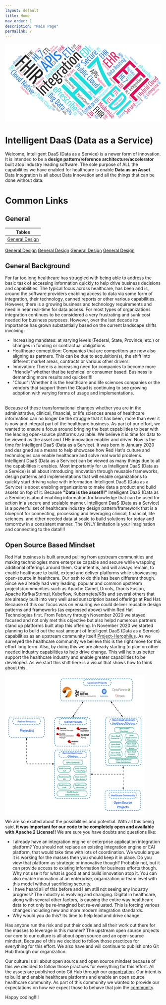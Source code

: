 ```yaml
---
layout: default
title: Home
nav_order: 1
description: "Main Page"
permalink: /
---
```


![title](../images/iDAAS-Web-WordCloud.png)
# Intelligent DaaS (Data as a Service)

Welcome, Intelligent DaaS (Data as a Service) is a newer form of innovation. It is intended to be a <b> design pattern/reference architecture/accelerator </b> built atop industry leading software. The sole purpose of ALL the capabilities we have enabled for healthcare is enable <b> Data as an Asset</b>. 
Data Integration is all about Data Innovation and all the things that can be done without data:

# Common Links

## General 

| Tables        |
| ------------- |
|[General Design](../docs/General/Capabilities.md)|


[General Design](../docs/General/Capabilities.md)
[General Design](../docs/General/Capabilities.md)
[General Design](../docs/General/Capabilities.md)
[General Design](../docs/General/Capabilities.md)

## General Background
For far too long healthcare has struggled with being able to address the basic task of accessing information quickly to help drive business decisions and capabilities. The typical focus across healthcare, has been and is, around the software providers enabling access to data via some form of integration, their technology, canned reports or other various capabilities. However, there is a growing business and technology requirements and need in near real-time for data access. For most types of organizations integration continues to be considered a very frustrating and sunk cost needed for business purposes. However, over the last decade its importance has grown substantially based on the current landscape shifts involving: 
* Increasing mandates: at varying levels (Federal, State, Province, etc.) or changes in funding or contractual obligations.
* Healthcare comeptition: Companies that are competitors are now also aligning as partners. This can be due to acquisition(s), the shift into different market areas, contracts or various other drivers. 
* Innovation: There is a increasing need for companies to become more "friendly" whether that be technical or consumer based. Business is demanding more results and quicker!!!!
* "Cloud": Whether it is the healthcare and life sciences companies or the vendors that support them the Cloud is continuing to see growing adoption with varying forms of usage and implementations.

<br/>
Because of these transformational changes whether you are in the administrative, clinical, financial, or life sciences areas of healthcare information can no longer be the struggle that it has been, more than ever it is now and integral part of the healthcare business. As part of our effort, we wanted to ensure a focus around bringing the best capabilities to bear with the leading open-source platforms available. We believe it is time for data to be viewed as the asset and THE innovation enabler and driver. Now is the time for Intelligent DaaS (Data as a Service). It was born in January 2020 and designed as a means to help showcase how Red Hat's culture and technologies can enable healthcare and solve real world problems. Intelligent DaaS (Data as a Service) can be viewed as many things due to all the capabilities it enables. Most importantly for us Intelligent DaaS (Data as a Service) is all about introducing innovation through reusable frameworks, design patterns and implementations that will enable organizations to quickly start driving value with information. Intelligent DaaS (Data as a Service) is about enabling organizations to make data a product and build assets on top of it. Because <b>"Data is the asset!!!"</b> Intelligent DaaS (Data as a Service) is about enabling information for knowledge that can be used for action in a secure and scalable manner. Intelligent DaaS (Data as a Service) is a powerful set of healthcare industry design pattern/framework that is a blueprint for connecting, processing and leveraging clinical, financial, life sciences, and other needed data at scale to build solutions for today and tomorrow in a consistent manner. The ONLY limitation is your imagination and connecting to the data!!!!

## Open Source Based Mindset

Red Hat business is built around pulling from upstream communities and making technologies more enterprise capable and secure while wrapping additional offerings around them. Our intent is, and will always remain, to enable healthcare to build, extend and deliver platforms while showcasing open-source in healthcare. Our path to do this has been different though. Since we already had very leading, popular and common upstream projects/communities such as Apache Camel, Drools, Drools Fusion, Apache Kafka/Strimzi, Kubeflow, Kubernetes/K8s and several others that are already built into very well used sunscription based offerings at Red Hat. Because of this our focus was on ensuring we could deliver reusable design patterns and frameworks (as expressed above) within Red Hat Technologies first. From Februry through November 2020 we stayed focused and not only met this objective but also helpd numerous partners stand up platforms built atop this offering. In November 2020 we started planning to build out the vast amount of Intelligent DaaS (Data as a Service) capabilities as an upstream community itself
<a href="https://github.com/Project-Herophilus" target="_blank">Project-Herophilus</a>. As we surveyed the healthcare community we believe this is the right move for this effort long term. Also, by doing this we are already starting to plan on other needed industry capabilities to help drive change. This will help us better support the healthcare industry and enable greater capabilities to be developed. As we start this shift here is a visual that shows how to think about this.

<img src="iDAASPlatform-Visuals-iDAASUpstream.png" alt="Upstream" width="450" height="450" align="center"/>

We are so excited about the possibilities and potential. With all this being said, <b>it was important for our code to be completely open and available with Apache 2 License!!</b>
We are sure you have doubts and questions like:           

* I already have an integration engine or enterprise application integration platform? You should not replace an existing integration engine or EAI platform, that would take time with lots of coordination. We would argue it is working for the masses then you should keep it in place. Do you view that platform as strategic or innovative though? Probably not, but it can provide access to existing information for business efforts though. Why not use it for what is good at and build innovation atop it. You can also enable innovation at an enterprise, organization or team level with this model without sacrificing security.
* I have heard all of this before and I am still not seeing any industry progress? The industry is evolving and changing. Digital in healthcare, along with several other factors, is causing the entire way healthcare data to not only be re-imagined but re-evaluated. This is forcing various changes including
  new and more modern integration standards.
* Why would you do this? Its time to help lead and drive change.

Has anyone run the risk and put their code and all their work out there for the masses to leverage in this manner? The upstream open source projects our core to our culture is all about open source and an open-source mindset. Because of this we decided to follow those practices for everything for this effort. We also have and will continue to publish onto Git Hub through our organization.

Our culture is all about open source and open source mindset because of this we decided to follow those practices for everything for this effort. All the assets are published onto Git Hub through our <a href="https://github.com/RedHat-Healthcare/" target="_blank"> organization</a>. Our intent is to build and enable healthcare platforms and enable an open source healthcare community. As part of this community we wanted to provide our expectations on how we expect those to behave that join the <a href="/home/CodeOfConduct" target="_blank">community</a>. 

Happy coding!!!!
